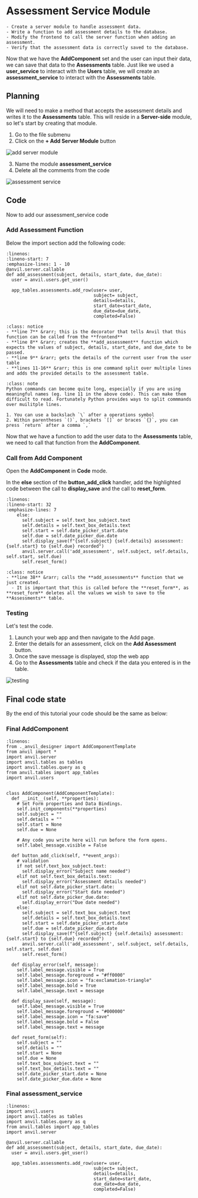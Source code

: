 # Assessment Service Module

```{topic} In this tutorial you will:
- Create a server module to handle assessment data.
- Write a function to add assessment details to the database.
- Modify the frontend to call the server function when adding an assessment.
- Verify that the assessment data is correctly saved to the database.
```

Now that we have the **AddComponent** set and the user can input their data, we can save that data to the **Assessments** table. Just like we used a **user_service** to interact with the **Users** table, we will create an **assessment_service** to interact with the **Assessments** table.

## Planning

We will need to make a method that accepts the assessment details and writes it to the **Assessments** table. This will reside in a **Server-side** module, so let's start by creating that module.

1. Go to the file submenu
2. Click on the **+ Add Server Module** button

![add server module](./assets/img/23/server_module.png)

3. Name the module **assessment_service**
4. Delete all the comments from the code

![assessment service](./assets/img/23/assessment_service.png)

## Code

Now to add our assessment_service code

### Add Assessment Function

Below the import section add the following code:

```{code-block} python
:linenos:
:lineno-start: 7
:emphasize-lines: 1 - 10
@anvil.server.callable
def add_assessment(subject, details, start_date, due_date):
  user = anvil.users.get_user()
  
  app_tables.assessments.add_row(user= user,
                                 subject= subject,
                                 details=details,
                                 start_date=start_date,
                                 due_date=due_date,
                                 completed=False)
```

```{admonition} Code explaination
:class: notice
- **line 7** &rarr; this is the decorator that tells Anvil that this function can be called from the **frontend**
- **line 8** &rarr; creates the **add_assessment** function which expects the values of subject, details, start_date, and due_date to be passed.
- **line 9** &rarr; gets the details of the current user from the user table
- **lines 11-16** &rarr; this is one command split over multiple lines and adds the provided details to the assessment table.
```

```{admonition} Splitting statements over multiple lines
:class: note
Python commands can become quite long, especially if you are using meaningful names (eg. line 11 in the above code). This can make them difficult to read. Fortunately Python provides ways to split commmands over muilitple lines. 

1. You can use a backslach `\` after a operations symbol
2. Within parentheses `()`, brackets `[]` or braces `{}`, you can press `return` after a comma `,`
```

Now that we have a function to add the user data to the **Assessments** table, we need to call that function from the **AddComponent**.

### Call from Add Component

Open the **AddComponent** in **Code** mode.

In the **else** section of the **button_add_click** handler, add the highlighted code between the call to **display_save** and the call to **reset_form**.

```{code-block} python
:linenos:
:lineno-start: 32
:emphasize-lines: 7
    else:
      self.subject = self.text_box_subject.text
      self.details = self.text_box_details.text
      self.start = self.date_picker_start.date
      self.due = self.date_picker_due.date
      self.display_save(f"{self.subject} {self.details} assessment: {self.start} to {self.due} recorded")
      anvil.server.call('add_assessment', self.subject, self.details, self.start, self.due)
      self.reset_form()
```

```{admonition} Code explaination
:class: notice
- **line 38** &rarr; calls the **add_assessments** function that we just created. 
  - It is important that this is called before the **reset_form**, as **reset_form** deletes all the values we wish to save to the **Assessments** table.
```

### Testing

Let's test the code. 

1. Launch your web app and then navigate to the Add page.
2. Enter the details for an assessment, click on the **Add Assessment** button.
3. Once the save message is displayed, stop the web app
4. Go to the **Assessments** table and check if the data you entered is in the table.

![testing](./assets/img/23/testing.gif)

## Final code state

By the end of this tutorial your code should be the same as below:

### Final AddComponent

```{code-block} python
:linenos:
from ._anvil_designer import AddComponentTemplate
from anvil import *
import anvil.server
import anvil.tables as tables
import anvil.tables.query as q
from anvil.tables import app_tables
import anvil.users


class AddComponent(AddComponentTemplate):
  def __init__(self, **properties):
    # Set Form properties and Data Bindings.
    self.init_components(**properties)
    self.subject = ""
    self.details = ""
    self.start = None
    self.due = None

    # Any code you write here will run before the form opens.
    self.label_message.visible = False

  def button_add_click(self, **event_args):
    # validation
    if not self.text_box_subject.text:
      self.display_error("Subject name needed")
    elif not self.text_box_details.text:
      self.display_error("Assessment details needed")
    elif not self.date_picker_start.date:
      self.display_error("Start date needed")
    elif not self.date_picker_due.date:
      self.display_error("Due date needed")
    else:
      self.subject = self.text_box_subject.text
      self.details = self.text_box_details.text
      self.start = self.date_picker_start.date
      self.due = self.date_picker_due.date
      self.display_save(f"{self.subject} {self.details} assessment: {self.start} to {self.due} recorded")
      anvil.server.call('add_assessment', self.subject, self.details, self.start, self.due)
      self.reset_form()

  def display_error(self, message):
    self.label_message.visible = True
    self.label_message.foreground = "#ff0000"
    self.label_message.icon = "fa:exclamation-triangle"
    self.label_message.bold = True
    self.label_message.text = message

  def display_save(self, message):
    self.label_message.visible = True
    self.label_message.foreground = "#000000"
    self.label_message.icon = "fa:save"
    self.label_message.bold = False
    self.label_message.text = message

  def reset_form(self):
    self.subject = ""
    self.details = ""
    self.start = None
    self.due = None
    self.text_box_subject.text = ""
    self.text_box_details.text = ""
    self.date_picker_start.date = None
    self.date_picker_due.date = None
```

### Final assessment_service

```{code-block} python
:linenos:
import anvil.users
import anvil.tables as tables
import anvil.tables.query as q
from anvil.tables import app_tables
import anvil.server

@anvil.server.callable
def add_assessment(subject, details, start_date, due_date):
  user = anvil.users.get_user()
  
  app_tables.assessments.add_row(user= user,
                                 subject= subject,
                                 details=details,
                                 start_date=start_date,
                                 due_date=due_date,
                                 completed=False)
```
